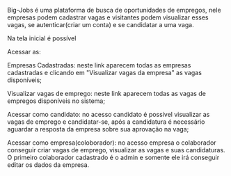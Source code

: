 Big-Jobs é uma plataforma de busca de oportunidades de empregos, nele empresas podem cadastrar vagas e visitantes podem visualizar esses vagas, se autenticar(criar um conta) e se candidatar a uma vaga.

Na tela inicial é possível

Acessar as:

Empresas Cadastradas: neste link aparecem todas as empresas cadastradas e clicando em "Visualizar vagas da empresa" as vagas disponíveis;

Visualizar vagas de emprego: neste link aparecem todas as vagas de empregos disponíveis no sistema;

Acessar como candidato: no acesso candidato é possivel visualizar as vagas de emprego e candidatar-se, após a candidatura é necessário aguardar a resposta da empresa sobre sua aprovação na vaga;

Acessar como empresa(coloborador): no acesso empresa o colaborador conseguir criar vagas de emprego, visualizar as vagas e suas candidaturas. O primeiro colaborador cadastrado é o admin e somente ele irá conseguir editar os dados da empresa.

